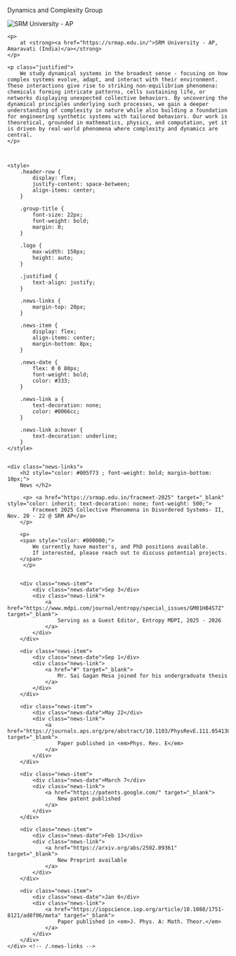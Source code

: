 <div class="content">
    <div class="header-row">
        <p class="group-title">
            Dynamics and Complexity Group
        </p>
        <img src="{{ site.baseurl }}/images/srmap-logo-2.png" 
             alt="SRM University - AP" 
             class="logo">
    </div>

    <p>
        at <strong><a href="https://srmap.edu.in/">SRM University - AP, Amaravati (India)</a></strong>
    </p>

    <p class="justified">
        We study dynamical systems in the broadest sense - focusing on how complex systems evolve, adapt, and interact with their environment. These interactions give rise to striking non-equilibrium phenomena: chemicals forming intricate patterns, cells sustaining life, or networks displaying unexpected collective behaviors. By uncovering the dynamical principles underlying such processes, we gain a deeper understanding of complexity in nature while also building a foundation for engineering synthetic systems with tailored behaviors. Our work is theoretical, grounded in mathematics, physics, and computation, yet it is driven by real-world phenomena where complexity and dynamics are central.
    </p>



    <style>
        .header-row {
            display: flex;
            justify-content: space-between;
            align-items: center;
        }

        .group-title {
            font-size: 22px;
            font-weight: bold;
            margin: 0;
        }

        .logo {
            max-width: 150px;
            height: auto;
        }

        .justified {
            text-align: justify;
        }

        .news-links {
            margin-top: 20px;
        }

        .news-item {
            display: flex;
            align-items: center;
            margin-bottom: 8px;
        }

        .news-date {
            flex: 0 0 80px;
            font-weight: bold;
            color: #333;
        }

        .news-link a {
            text-decoration: none;
            color: #0066cc;
        }

        .news-link a:hover {
            text-decoration: underline;
        }
    </style>


    <div class="news-links">
        <h2 style="color: #005f73 ; font-weight: bold; margin-bottom: 10px;">
        News </h2>

         <p> <a href="https://srmap.edu.in/fracmeet-2025" target="_blank" style="color: inherit; text-decoration: none; font-weight: 500;">
            Fracmeet 2025 Collective Phenomena in Disordered Systems- II, Nov. 20 - 22 @ SRM AP</a>
        </p>

        <p>
        <span style="color: #000000;">
            We currently have master's, and PhD positions available. 
            If interested, please reach out to discuss potential projects.
        </span>
         </p>


        <div class="news-item">
            <div class="news-date">Sep 3</div>
            <div class="news-link">
                <a href="https://www.mdpi.com/journal/entropy/special_issues/GM01HB4S7Z" target="_blank">
                    Serving as a Guest Editor, Entropy MDPI, 2025 - 2026
                </a>
            </div>
        </div>

        <div class="news-item">
            <div class="news-date">Sep 1</div>
            <div class="news-link">
                <a href="#" target="_blank">
                    Mr. Sai Gagan Mesa joined for his undergraduate thesis
                </a>
            </div>
        </div>

        <div class="news-item">
            <div class="news-date">May 22</div>
            <div class="news-link">
                <a href="https://journals.aps.org/pre/abstract/10.1103/PhysRevE.111.054130" target="_blank">
                    Paper published in <em>Phys. Rev. E</em>
                </a>
            </div>
        </div>

        <div class="news-item">
            <div class="news-date">March 7</div>
            <div class="news-link">
                <a href="https://patents.google.com/" target="_blank">
                    New patent published
                </a>
            </div>
        </div>

        <div class="news-item">
            <div class="news-date">Feb 13</div>
            <div class="news-link">
                <a href="https://arxiv.org/abs/2502.09361" target="_blank">
                    New Preprint available
                </a>
            </div>
        </div>

        <div class="news-item">
            <div class="news-date">Jan 6</div>
            <div class="news-link">
                <a href="https://iopscience.iop.org/article/10.1088/1751-8121/ad8f06/meta" target="_blank">
                    Paper published in <em>J. Phys. A: Math. Theor.</em>
                </a>
            </div>
        </div>
    </div> <!-- /.news-links -->
</div> <!-- /.content -->
